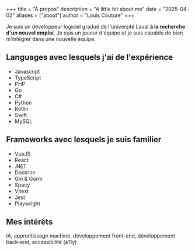 +++
title = "À propos"
description = "A little bit about me"
date = "2025-04-02"
aliases = ["about"]
author = "Louis Couture"
+++

Je suis un développeur logiciel gradué de l'université Laval **à la recherche d'un nouvel emploi**. Je suis un joueur d'équipe et je suis capable de bien m'intégrer dans une nouvelle équipe. 

## Languages avec lesquels j'ai de l'expérience

- Javascript
- TypeScript
- PHP
- Go
- C#
- Python
- Kotlin
- Swift
- MySQL

## Frameworks avec lesquels je suis familier

- VueJS
- React
- .NET
- Doctrine
- Gin & Gorm
- Spacy
- Vitest
- Jest
- Playwright

## Mes intérêts
IA, apprentissage machine, développement front-end, développement back-end, accessibilité (a11y)